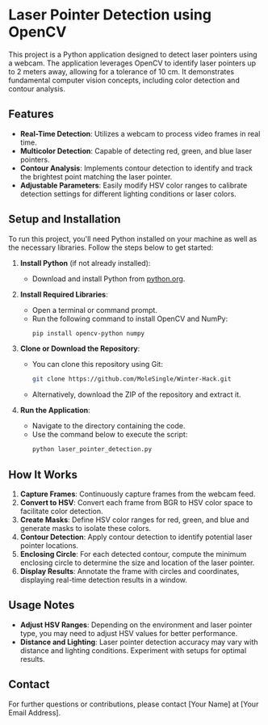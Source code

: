 # Laser Pointer Detection using OpenCV

This project is a Python application designed to detect laser pointers using a webcam. The application leverages OpenCV to identify laser pointers up to 2 meters away, allowing for a tolerance of 10 cm. It demonstrates fundamental computer vision concepts, including color detection and contour analysis.

## Features

- **Real-Time Detection**: Utilizes a webcam to process video frames in real time.
- **Multicolor Detection**: Capable of detecting red, green, and blue laser pointers.
- **Contour Analysis**: Implements contour detection to identify and track the brightest point matching the laser pointer.
- **Adjustable Parameters**: Easily modify HSV color ranges to calibrate detection settings for different lighting conditions or laser colors.

## Setup and Installation

To run this project, you'll need Python installed on your machine as well as the necessary libraries. Follow the steps below to get started:

1. **Install Python** (if not already installed):
   - Download and install Python from [python.org](https://www.python.org/).

2. **Install Required Libraries**:
   - Open a terminal or command prompt.
   - Run the following command to install OpenCV and NumPy:
     ```bash
     pip install opencv-python numpy
     ```

3. **Clone or Download the Repository**:
   - You can clone this repository using Git:
     ```bash
     git clone https://github.com/MoleSingle/Winter-Hack.git
     ```
   - Alternatively, download the ZIP of the repository and extract it.

4. **Run the Application**:
   - Navigate to the directory containing the code.
   - Use the command below to execute the script:
     ```bash
     python laser_pointer_detection.py
     ```

## How It Works

1. **Capture Frames**: Continuously capture frames from the webcam feed.
2. **Convert to HSV**: Convert each frame from BGR to HSV color space to facilitate color detection.
3. **Create Masks**: Define HSV color ranges for red, green, and blue and generate masks to isolate these colors.
4. **Contour Detection**: Apply contour detection to identify potential laser pointer locations.
5. **Enclosing Circle**: For each detected contour, compute the minimum enclosing circle to determine the size and location of the laser pointer.
6. **Display Results**: Annotate the frame with circles and coordinates, displaying real-time detection results in a window.

## Usage Notes

- **Adjust HSV Ranges**: Depending on the environment and laser pointer type, you may need to adjust HSV values for better performance.
- **Distance and Lighting**: Laser pointer detection accuracy may vary with distance and lighting conditions. Experiment with setups for optimal results.

## Contact

For further questions or contributions, please contact [Your Name] at [Your Email Address].
